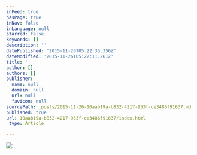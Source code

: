 ```yaml
---
inFeed: true
hasPage: true
inNav: false
inLanguage: null
starred: false
keywords: []
description: ''
datePublished: '2015-11-26T05:22:35.356Z'
dateModified: '2015-11-26T05:22:11.261Z'
title: ''
author: []
authors: []
publisher:
  name: null
  domain: null
  url: null
  favicon: null
sourcePath: _posts/2015-11-26-10aab19a-b832-4217-953f-ce3486f91637.md
published: true
url: 10aab19a-b832-4217-953f-ce3486f91637/index.html
_type: Article

---
```

![](https://the-grid-user-content.s3-us-west-2.amazonaws.com/c402f8cf-f0ef-4a49-870c-590074747aee.jpg)